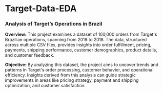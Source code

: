 # Target-Data-EDA

### Analysis of Target’s Operations in Brazil

**Overview:**
This project examines a dataset of 100,000 orders from Target's Brazilian operations, spanning from 2016 to 2018. The data, structured across multiple CSV files, provides insights into order fulfillment, pricing, payments, shipping performance, customer demographics, product details, and customer feedback.

**Objective:**
By analyzing this dataset, the project aims to uncover trends and patterns in Target's order processing, customer behavior, and operational efficiency. Insights derived from this analysis can guide strategic improvements in areas like pricing strategy, payment and shipping optimization, and customer satisfaction.
